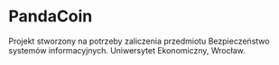 # PandaCoin

Projekt stworzony na potrzeby zaliczenia przedmiotu Bezpieczeństwo systemów informacyjnych.
Uniwersytet Ekonomiczny, Wrocław.
